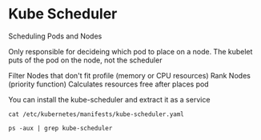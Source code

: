 # Kube Scheduler

Scheduling Pods and Nodes 
 
Only responsible for decideing which pod to place on a node. 
The kubelet puts of the pod on the node, not the scheduler 
 
Filter Nodes that don't fit profile (memory or CPU resources) 
Rank Nodes (priority function) 
Calculates resources free after places pod 
 
 
You can install the kube-scheduler and extract it as a service 

```
cat /etc/kubernetes/manifests/kube-scheduler.yaml 
 
ps -aux | grep kube-scheduler
```
